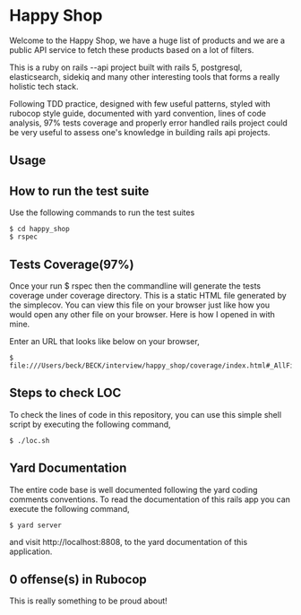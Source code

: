 # Happy Shop

Welcome to the Happy Shop, we have a huge list of products and we are a public API service to fetch these products based on a lot of filters.

This is a ruby on rails --api project built with rails 5, postgresql, elasticsearch, sidekiq and many other interesting tools that forms a really holistic tech stack.

Following TDD practice, designed with few useful patterns, styled with rubocop style guide, documented with yard convention, lines of code analysis, 97% tests coverage and properly error handled rails project could be very useful to assess one's knowledge in building rails api projects.

## Usage


## How to run the test suite

Use the following commands to run the test suites

    $ cd happy_shop
    $ rspec

## Tests Coverage(97%)

Once your run $ rspec then the commandline will generate the tests coverage under coverage directory. This is a static HTML file generated by the simplecov. You can view this file on your browser just like how you would open any other file on your browser. Here is how I opened in with mine.

Enter an URL that looks like below on your browser,

    $ file:///Users/beck/BECK/interview/happy_shop/coverage/index.html#_AllFiles

## Steps to check LOC

To check the lines of code in this repository, you can use this simple shell script by executing the following command,

    $ ./loc.sh

## Yard Documentation

The entire code base is well documented following the yard coding comments conventions. To read the documentation of this rails app you can execute the following command,

    $ yard server

and visit http://localhost:8808, to the yard documentation of this application.

## 0 offense(s) in Rubocop

This is really something to be proud about!

